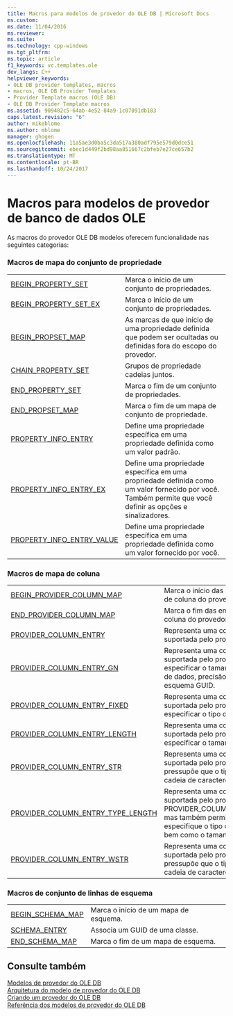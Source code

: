 ```yaml
---
title: Macros para modelos de provedor do OLE DB | Microsoft Docs
ms.custom: 
ms.date: 11/04/2016
ms.reviewer: 
ms.suite: 
ms.technology: cpp-windows
ms.tgt_pltfrm: 
ms.topic: article
f1_keywords: vc.templates.ole
dev_langs: C++
helpviewer_keywords:
- OLE DB provider templates, macros
- macros, OLE DB Provider Templates
- Provider Template macros (OLE DB)
- OLE DB Provider Template macros
ms.assetid: 909482c5-64ab-4e52-84a9-1c07091db183
caps.latest.revision: "6"
author: mikeblome
ms.author: mblome
manager: ghogen
ms.openlocfilehash: 11a5ae3d0ba5c3da517a380adf795e579d0dce51
ms.sourcegitcommit: ebec1d449f2bd98aa851667c2bfeb7e27ce657b2
ms.translationtype: MT
ms.contentlocale: pt-BR
ms.lasthandoff: 10/24/2017
---
```

# <a name="macros-for-ole-db-provider-templates"></a>Macros para modelos de provedor de banco de dados OLE
As macros do provedor OLE DB modelos oferecem funcionalidade nas seguintes categorias:  
  
### <a name="property-set-map-macros"></a>Macros de mapa do conjunto de propriedade  
  
|||  
|-|-|  
|[BEGIN_PROPERTY_SET](../../data/oledb/begin-property-set.md)|Marca o início de um conjunto de propriedades.|  
|[BEGIN_PROPERTY_SET_EX](../../data/oledb/begin-property-set-ex.md)|Marca o início de um conjunto de propriedades.|  
|[BEGIN_PROPSET_MAP](../../data/oledb/begin-propset-map.md)|As marcas de que início de uma propriedade definida que podem ser ocultadas ou definidas fora do escopo do provedor.|  
|[CHAIN_PROPERTY_SET](../../data/oledb/chain-property-set.md)|Grupos de propriedade cadeias juntos.|  
|[END_PROPERTY_SET](../../data/oledb/end-property-set.md)|Marca o fim de um conjunto de propriedades.|  
|[END_PROPSET_MAP](../../data/oledb/end-propset-map.md)|Marca o fim de um mapa de conjunto de propriedade.|  
|[PROPERTY_INFO_ENTRY](../../data/oledb/property-info-entry.md)|Define uma propriedade específica em uma propriedade definida como um valor padrão.|  
|[PROPERTY_INFO_ENTRY_EX](../../data/oledb/property-info-entry-ex.md)|Define uma propriedade específica em uma propriedade definida como um valor fornecido por você. Também permite que você definir as opções e sinalizadores.|  
|[PROPERTY_INFO_ENTRY_VALUE](../../data/oledb/property-info-entry-value.md)|Define uma propriedade específica em uma propriedade definida como um valor fornecido por você.|  
  
### <a name="column-map-macros"></a>Macros de mapa de coluna  
  
|||  
|-|-|  
|[BEGIN_PROVIDER_COLUMN_MAP](../../data/oledb/begin-provider-column-map.md)|Marca o início das entradas do mapa de coluna do provedor.|  
|[END_PROVIDER_COLUMN_MAP](../../data/oledb/end-provider-column-map.md)|Marca o fim das entradas de mapa de coluna do provedor.|  
|[PROVIDER_COLUMN_ENTRY](../../data/oledb/provider-column-entry.md)|Representa uma coluna específica suportada pelo provedor.|  
|[PROVIDER_COLUMN_ENTRY_GN](../../data/oledb/provider-column-entry-gn.md)|Representa uma coluna específica suportada pelo provedor. Você pode especificar o tamanho da coluna, tipo de dados, precisão, escala e linhas de esquema GUID.|  
|[PROVIDER_COLUMN_ENTRY_FIXED](../../data/oledb/provider-column-entry-fixed.md)|Representa uma coluna específica suportada pelo provedor. Você pode especificar o tipo de dados de coluna.|  
|[PROVIDER_COLUMN_ENTRY_LENGTH](../../data/oledb/provider-column-entry-length.md)|Representa uma coluna específica suportada pelo provedor. Você pode especificar o tamanho da coluna.|  
|[PROVIDER_COLUMN_ENTRY_STR](../../data/oledb/provider-column-entry-str.md)|Representa uma coluna específica suportada pelo provedor. Ele pressupõe que o tipo de coluna é uma cadeia de caracteres.|  
|[PROVIDER_COLUMN_ENTRY_TYPE_LENGTH](../../data/oledb/provider-column-entry-type-length.md)|Representa uma coluna específica suportada pelo provedor. Como PROVIDER_COLUMN_ENTRY_LENGTH, mas também permite que você especifique o tipo de dados da coluna, bem como o tamanho.|  
|[PROVIDER_COLUMN_ENTRY_WSTR](../../data/oledb/provider-column-entry-wstr.md)|Representa uma coluna específica suportada pelo provedor. Ele pressupõe que o tipo de coluna é uma cadeia de caracteres Unicode.|  
  
### <a name="schema-rowset-macros"></a>Macros de conjunto de linhas de esquema  
  
|||  
|-|-|  
|[BEGIN_SCHEMA_MAP](../../data/oledb/begin-schema-map.md)|Marca o início de um mapa de esquema.|  
|[SCHEMA_ENTRY](../../data/oledb/schema-entry.md)|Associa um GUID de uma classe.|  
|[END_SCHEMA_MAP](../../data/oledb/end-schema-map.md)|Marca o fim de um mapa de esquema.|  
  
## <a name="see-also"></a>Consulte também  
 [Modelos de provedor do OLE DB](../../data/oledb/ole-db-provider-templates-cpp.md)   
 [Arquitetura do modelo de provedor do OLE DB](../../data/oledb/ole-db-provider-template-architecture.md)   
 [Criando um provedor do OLE DB](../../data/oledb/creating-an-ole-db-provider.md)   
 [Referência dos modelos de provedor do OLE DB](../../data/oledb/ole-db-provider-templates-reference.md)